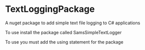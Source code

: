 # TextLoggingPackage
A nuget package to add simple text file logging to C# applications 

To use install the package called SamsSimpleTextLogger

To use you must add the using statement for the package
